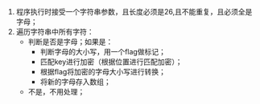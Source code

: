 1. 程序执行时接受一个字符串参数，且长度必须是26,且不能重复，且必须全是字母；
2. 遍历字符串中所有字符：
    - 判断是否是字母；如果是：
        - 判断字母的大小写，用一个flag做标记；
        - 匹配key进行加密（根据位置进行匹配加密）；
        - 根据flag将加密的字母大小写进行转换；
        - 将新的字母存入数组；
    - 不是，不用处理；